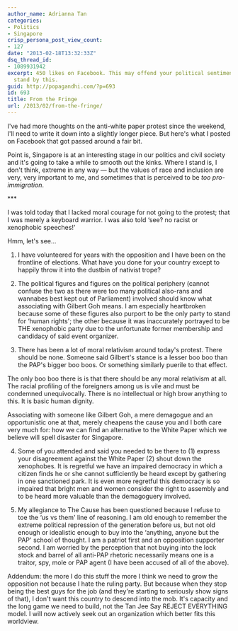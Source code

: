 ```yaml
---
author_name: Adrianna Tan
categories:
- Politics
- Singapore
crisp_persona_post_view_count:
- 127
date: "2013-02-18T13:32:33Z"
dsq_thread_id:
- 1089931942
excerpt: 450 likes on Facebook. This may offend your political sentiments, but I'll
  stand by this.
guid: http://popagandhi.com/?p=693
id: 693
title: From the Fringe
url: /2013/02/from-the-fringe/
---
```


I've had more thoughts on the anti-white paper protest since the weekend, I'll need to write it down into a slightly longer piece. But here's what I posted on Facebook that got passed around a fair bit.

Point is, Singapore is at an interesting stage in our politics and civil society and it's going to take a while to smooth out the kinks. Where I stand is, I don't think, extreme in any way — but the values of race and inclusion are very, very important to me, and sometimes that is perceived to be _too pro-immigration_.

\***

I was told today that I lacked moral courage for not going to the protest; that I was merely a keyboard warrior. I was also told &#8216;see? no racist or xenophobic speeches!'

Hmm, let's see&#8230;

1. I have volunteered for years with the opposition and I have been on the frontline of elections. What have you done for your country except to happily throw it into the dustbin of nativist trope?

2. The political figures and figures on the political periphery (cannot confuse the two as there were too many political also-rans and wannabes best kept out of Parliament) involved should know what associating with Gilbert Goh means. I am especially heartbroken because some of these figures also purport to be the only party to stand for &#8216;human rights'; the other because it was inaccurately portrayed to be THE xenophobic party due to the unfortunate former membership and candidacy of said event organizer.

3. There has been a lot of moral relativism around today's protest. There should be none. Someone said Gilbert's stance is a lesser boo boo than the PAP's bigger boo boos. Or something similarly puerile to that effect.

The only boo boo there is is that there should be any moral relativism at all. The racial profiling of the foreigners among us is vile and must be condemned unequivocally. There is no intellectual or high brow anything to this. It is basic human dignity.

Associating with someone like Gilbert Goh, a mere demagogue and an opportunistic one at that, merely cheapens the cause you and I both care very much for: how we can find an alternative to the White Paper which we believe will spell disaster for Singapore.

4. Some of you attended and said you needed to be there to (1) express your disagreement against the White Paper (2) shout down the xenophobes. It is regretful we have an impaired democracy in which a citizen finds he or she cannot sufficiently be heard except by gathering in one sanctioned park. It is even more regretful this democracy is so impaired that bright men and women consider the right to assembly and to be heard more valuable than the demagoguery involved.

5. My allegiance to The Cause has been questioned because I refuse to toe the &#8216;us vs them' line of reasoning. I am old enough to remember the extreme political repression of the generation before us, but not old enough or idealistic enough to buy into the &#8216;anything, anyone but the PAP' school of thought. I am a patriot first and an opposition supporter second. I am worried by the perception that not buying into the lock stock and barrel of all anti-PAP rhetoric necessarily means one is a traitor, spy, mole or PAP agent (I have been accused of all of the above).

Addendum: the more I do this stuff the more I think we need to grow the opposition not because I hate the ruling party. But because when they stop being the best guys for the job (and they're starting to seriously show signs of that), I don't want this country to descend into the mob. It's capacity and the long game we need to build, not the Tan Jee Say REJECT EVERYTHING model. I will now actively seek out an organization which better fits this worldview.
